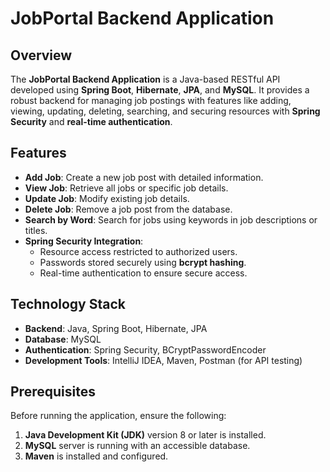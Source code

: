 # JobPortal Backend Application

## Overview
The **JobPortal Backend Application** is a Java-based RESTful API developed using **Spring Boot**, **Hibernate**, **JPA**, and **MySQL**. It provides a robust backend for managing job postings with features like adding, viewing, updating, deleting, searching, and securing resources with **Spring Security** and **real-time authentication**.

## Features
- **Add Job**: Create a new job post with detailed information.
- **View Job**: Retrieve all jobs or specific job details.
- **Update Job**: Modify existing job details.
- **Delete Job**: Remove a job post from the database.
- **Search by Word**: Search for jobs using keywords in job descriptions or titles.
- **Spring Security Integration**:
  - Resource access restricted to authorized users.
  - Passwords stored securely using **bcrypt hashing**.
  - Real-time authentication to ensure secure access.

## Technology Stack
- **Backend**: Java, Spring Boot, Hibernate, JPA
- **Database**: MySQL
- **Authentication**: Spring Security, BCryptPasswordEncoder
- **Development Tools**: IntelliJ IDEA, Maven, Postman (for API testing)

## Prerequisites
Before running the application, ensure the following:
1. **Java Development Kit (JDK)** version 8 or later is installed.
2. **MySQL** server is running with an accessible database.
3. **Maven** is installed and configured.

